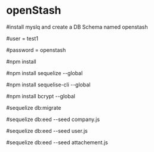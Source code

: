 # openStash

#install myslq and create a DB Schema named openstash

#user = test1

#password = openstash

#npm install

#npm install sequelize --global

#npm install sequelise-cli --global

#npm install bcrypt --global

#sequelize db:migrate

#sequelize db:eed --seed company.js

#sequelize db:eed --seed user.js



#sequelize db:eed --seed attachement.js




